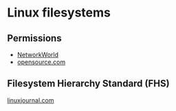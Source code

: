 # Linux filesystems

## Permissions
- [NetworkWorld](https://www.networkworld.com/article/3397790/a-deeper-dive-into-linux-permissions.html#tk.rss_linux)
- [opensource.com](https://opensource.com/article/19/6/understanding-linux-permissions)

## Filesystem Hierarchy Standard (FHS)
[linuxjournal.com](https://www.linuxjournal.com/content/filesystem-hierarchy-standard)

